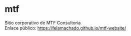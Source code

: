 # mtf
Sitio corporativo de MTF Consultoria   
Enlace público:  https://felamachado.github.io/mtf-website/
